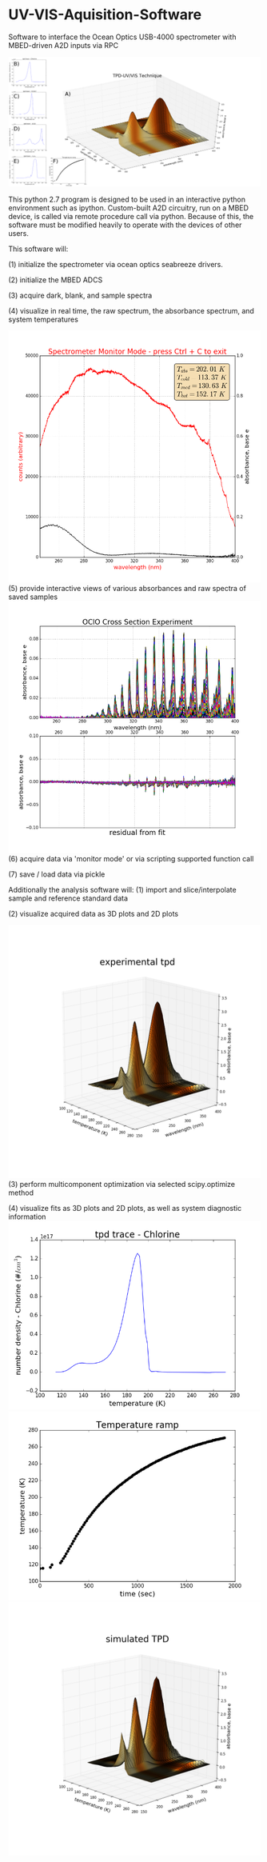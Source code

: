 # UV-VIS-Aquisition-Software
Software to interface the Ocean Optics USB-4000 spectrometer with MBED-driven A2D inputs via RPC


![Temperature Programmed Sublimation - UV/VIS](https://github.com/jklobas/UV-VIS-Aquisition-Software/blob/master/TPDfiglabeled.png)

This python 2.7 program is designed to be used in an interactive python environment such as ipython. Custom-built A2D circuitry, run on a MBED device, is called via remote procedure call via python. Because of this, the software must be modified heavily to operate with the devices of other users. 

This software will:  

(1) initialize the spectrometer via ocean optics seabreeze drivers.

(2) initialize the MBED ADCS

(3) acquire dark, blank, and sample spectra

(4) visualize in real time, the raw spectrum, the absorbance spectrum, and system temperatures

![(4) visualize in real time, the raw spectrum, the absorbance spectrum, and system temperatures](https://github.com/jklobas/UV-VIS-Aquisition-Software/blob/master/Acquisitionscreen.png?raw=true)
(5) provide interactive views of various absorbances and raw spectra of saved samples
![(5) provide interactive views of various absorbances and raw spectra of saved samples](https://github.com/jklobas/UV-VIS-Aquisition-Software/blob/master/postanneal1050-1150.png)
(6) acquire data via 'monitor mode' or via scripting supported function call

(7) save / load data via pickle

Additionally the analysis software will:
(1) import and slice/interpolate sample and reference standard data

(2) visualize acquired data as 3D plots and 2D plots


![experiment as acquired](https://github.com/jklobas/UV-VIS-Aquisition-Software/blob/master/experimental.png)
(3) perform multicomponent optimization via selected scipy.optimize method

(4) visualize fits as 3D plots and 2D plots, as well as system diagnostic information
![2D fit of chlorine](https://github.com/jklobas/UV-VIS-Aquisition-Software/blob/master/Cl2lin.png)
![Diagnostic information](https://github.com/jklobas/UV-VIS-Aquisition-Software/blob/master/ramp.png)
![simulated spectra from fit](https://github.com/jklobas/UV-VIS-Aquisition-Software/blob/master/simulated.png?raw=true)


